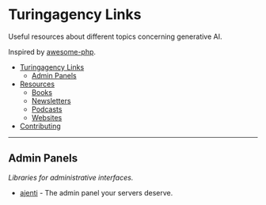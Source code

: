 # Turingagency Links
Useful resources about different topics concerning generative AI.

Inspired by [awesome-php](https://github.com/ziadoz/awesome-php).

- [Turingagency Links](#turingagency-links)
    - [Admin Panels](#admin-panels)
- [Resources](#resources)
    - [Books](#books)
    - [Newsletters](#newsletters)
    - [Podcasts](#podcasts)
    - [Websites](#websites)
- [Contributing](#contributing)

---

## Admin Panels

*Libraries for administrative interfaces.*

* [ajenti](https://github.com/ajenti/ajenti) - The admin panel your servers deserve.
